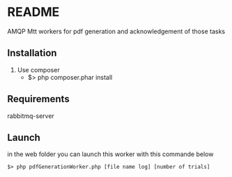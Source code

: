 README
======

AMQP Mtt workers for pdf generation and acknowledgement of those tasks


Installation
-------------

1. Use composer
    - $> php composer.phar install

Requirements
-------------

rabbitmq-server

Launch
-----
in the web folder you can launch this worker with this commande below

```
$> php pdfGenerationWorker.php [file name log] [number of trials]
```